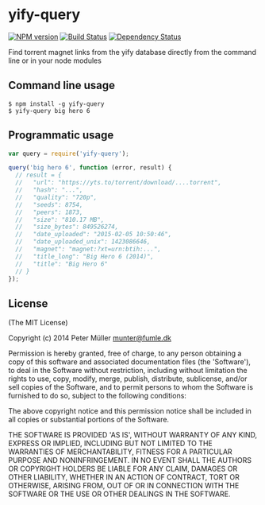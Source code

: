 yify-query
==========
[![NPM version](https://badge.fury.io/js/yify-query.svg)](http://badge.fury.io/js/yify-query)
[![Build Status](https://travis-ci.org/davidyen1124/yify-query.svg?branch=master)](https://travis-ci.org/davidyen1124/yify-query)
[![Dependency Status](https://david-dm.org/davidyen1124/yify-query.svg)](https://david-dm.org/davidyen1124/yify-query)

Find torrent magnet links from the yify database directly from the command line or in your node modules


Command line usage
------------------

```
$ npm install -g yify-query
$ yify-query big hero 6
```


Programmatic usage
------------------

``` javascript
var query = require('yify-query');

query('big hero 6', function (error, result) {
  // result = {
  //   "url": "https://yts.to/torrent/download/....torrent",
  //   "hash": "...",
  //   "quality": "720p",
  //   "seeds": 8754,
  //   "peers": 1873,
  //   "size": "810.17 MB",
  //   "size_bytes": 849526274,
  //   "date_uploaded": "2015-02-05 10:50:46",
  //   "date_uploaded_unix": 1423086646,
  //   "magnet": "magnet:?xt=urn:btih:...",
  //   "title_long": "Big Hero 6 (2014)",
  //   "title": "Big Hero 6"
  // }
});
```


License
-------
(The MIT License)

Copyright (c) 2014 Peter Müller <munter@fumle.dk>

Permission is hereby granted, free of charge, to any person obtaining a copy of this software and associated documentation files (the 'Software'), to deal in the Software without restriction, including without limitation the rights to use, copy, modify, merge, publish, distribute, sublicense, and/or sell copies of the Software, and to permit persons to whom the Software is furnished to do so, subject to the following conditions:

The above copyright notice and this permission notice shall be included in all copies or substantial portions of the Software.

THE SOFTWARE IS PROVIDED 'AS IS', WITHOUT WARRANTY OF ANY KIND, EXPRESS OR IMPLIED, INCLUDING BUT NOT LIMITED TO THE WARRANTIES OF MERCHANTABILITY, FITNESS FOR A PARTICULAR PURPOSE AND NONINFRINGEMENT. IN NO EVENT SHALL THE AUTHORS OR COPYRIGHT HOLDERS BE LIABLE FOR ANY CLAIM, DAMAGES OR OTHER LIABILITY, WHETHER IN AN ACTION OF CONTRACT, TORT OR OTHERWISE, ARISING FROM, OUT OF OR IN CONNECTION WITH THE SOFTWARE OR THE USE OR OTHER DEALINGS IN THE SOFTWARE.
